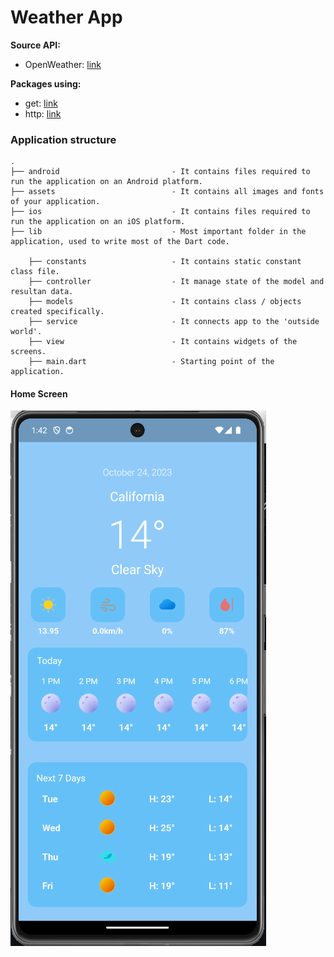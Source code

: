 # Weather App

**Source API:**

- OpenWeather: [link](https://newsapi.org/)

**Packages using:**

- get: [link](https://pub.dev/packages/get)
- http: [link](https://pub.dev/packages/http)

### Application structure
                    
```
.
├── android                         - It contains files required to run the application on an Android platform.
├── assets                          - It contains all images and fonts of your application.
├── ios                             - It contains files required to run the application on an iOS platform.
├── lib                             - Most important folder in the application, used to write most of the Dart code.
    
    ├── constants                   - It contains static constant class file.
    ├── controller                  - It manage state of the model and resultan data.
    ├── models                      - It contains class / objects created specifically.
    ├── service                     - It connects app to the 'outside world'.
    ├── view                        - It contains widgets of the screens.
    ├── main.dart                   - Starting point of the application.
```

#### Home Screen
![image](https://github.com/tranphucchuong2000/weather/blob/main/screenshot/hone_screen.png)
